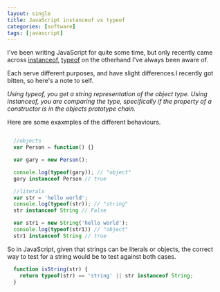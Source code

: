 ```yaml
---
layout: single
title: JavaScript instanceof vs typeof
categories: [software]
tags: [javascript]
---
```

I've been writing JavaScript for quite some time, but only recently came across [instanceof](https://developer.mozilla.org/en-US/docs/JavaScript/Reference/Operators/instanceof), [typeof](https://developer.mozilla.org/en-US/docs/JavaScript/Reference/Operators/typeof) on the otherhand I've always been aware of.

Each serve different purposes, and have slight differences.I recently got bitten, so here's a note to self.

_Using typeof, you get a string representation of the object type. Using instanceof, you are comparing the type, specifically if the property of a constructor is in the objects prototype chain._

Here are some exaxmples of the different behaviours.

```javascript

  //objects
  var Person = function() {}

  var gary = new Person();

  console.log(typeof(gary)); // "object"
  gary instanceof Person // true

  //literals
  var str = 'hello world';
  console.log(typeof(str)); // "string"
  str instanceof String // False

  var str1 = new String('hello world');
  console.log(typeof(str1)) // "object"
  str1 instanceof String // true
```

So in JavaScript, given that strings can be literals or objects, the correct way to test for a string would be to test against both cases.

```javascript
  function isString(str) {
    return typeof(str) == 'string' || str instanceof String;
  }
```
